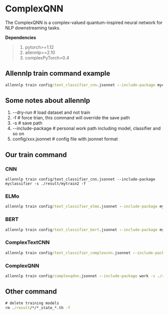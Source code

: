 # ComplexQNN

The ComplexQNN is a complex-valued quantum-inspired neural network for NLP downstreaming tasks.

**Dependencies**

> 1. pytorch>=1.12
> 2. allennlp==2.10
> 3. complexPyTorch=0.4
>

## Allennlp train command example

```cmd
allennlp train config/text_classifier_cnn.jsonnet --include-package myclassifier -s ./result/mytrain2 -f --dry-run
```


## Some notes about allennlp
1. --dry-run  # load dataset and not train
2. -f  # force trian, this command will override the save path
3. -s  # save path
4. --include-package  # personal work path including model, classifier and so on
5. config/xxx.jsonnet  # config file with jsonnet format


## Our train command
### CNN
```
allennlp train config/text_classifier_cnn.jsonnet --include-package myclassifier -s ./result/mytrain2 -f
```



### ELMo

```cmd
allennlp train config/text_classifier_elmo.jsonnet --include-package myclassifier -s ./result/sst_emlo -f
```


### BERT
```cmd
allennlp train config/text_classifier_bert.jsonnet --include-package myclassifier -s ./result/subj_bert -f
```


### ComplexTextCNN
```cmd
allennlp train config/text_classifier_complexcnn.jsonnet --include-package myclassifier -s ./result/cr_complexcnn -f
```


### ComplexQNN
```cmd
allennlp train config/complexqdnn.jsonnet --include-package work -s ./result/subj_complexqnn -f --dry-run
```



## Other command
```cmd
# delete training models
rm ./result/*/*_state_*.th -f
```